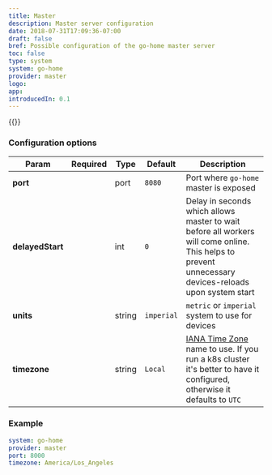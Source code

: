 ```yaml
---
title: Master
description: Master server configuration
date: 2018-07-31T17:09:36-07:00
draft: false
bref: Possible configuration of the go-home master server
toc: false
type: system
system: go-home
provider: master
logo:
app:
introducedIn: 0.1
---
```

{{<provider>}}

### Configuration options

| Param | Required | Type | Default | Description |
|-------|----------|------|---------|-------------|
| **port** || port | `8080` | Port where `go-home` master is exposed |
| **delayedStart** || int | `0` | Delay in seconds which allows master to wait before all workers will come online. This helps to prevent unnecessary devices-reloads upon system start |
| **units** || string | `imperial` | `metric` or `imperial` system to use for devices |
| **timezone** || string | `Local` | [IANA Time Zone](https://en.wikipedia.org/wiki/List_of_tz_database_time_zones) name to use. If you run a k8s cluster it's better to have it configured, otherwise it defaults to `UTC` |

### Example

```yaml
system: go-home
provider: master
port: 8000
timezone: America/Los_Angeles
```
